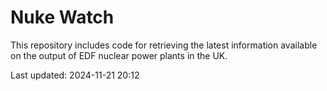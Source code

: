 # Nuke Watch

This repository includes code for retrieving the latest information available on the output of EDF nuclear power plants in the UK.

Last updated: 2024-11-21 20:12
